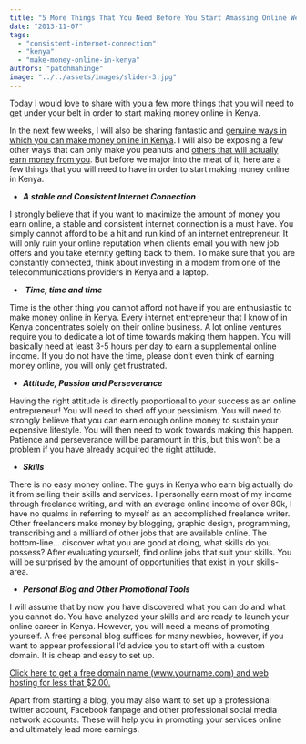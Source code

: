 ```yaml
---
title: "5 More Things That You Need Before You Start Amassing Online Wealth"
date: "2013-11-07"
tags: 
  - "consistent-internet-connection"
  - "kenya"
  - "make-money-online-in-kenya"
authors: "patohmahinge"
image: "../../assets/images/slider-3.jpg"
---
```


Today I would love to share with you a few more things that you will need to get under your belt in order to start making money online in Kenya.

In the next few weeks, I will also be sharing fantastic and [genuine ways in which you can make money online in Kenya](https://mahinge.com/ "Make money online"). I will also be exposing a few other ways that can only make you peanuts and [others that will actually earn money from you](https://mahinge.com/socialbizconnect-sbc-kenya-review/ "sbc"). But before we major into the meat of it, here are a few things that you will need to have in order to start making money online in Kenya.

- _**A stable and Consistent Internet Connection**_

I strongly believe that if you want to maximize the amount of money you earn online, a stable and consistent internet connection is a must have. You simply cannot afford to be a hit and run kind of an internet entrepreneur. It will only ruin your online reputation when clients email you with new job offers and you take eternity getting back to them. To make sure that you are constantly connected, think about investing in a modem from one of the telecommunications providers in Kenya and a laptop.

-  _**Time, time and time**_

Time is the other thing you cannot afford not have if you are enthusiastic to [make money online in Kenya](https://mahinge.com/fully-monetize-blog-kenya/). Every internet entrepreneur that I know of in Kenya concentrates solely on their online business. A lot online ventures require you to dedicate a lot of time towards making them happen. You will basically need at least 3-5 hours per day to earn a supplemental online income. If you do not have the time, please don’t even think of earning money online, you will only get frustrated.

- _**Attitude, Passion and Perseverance**_

Having the right attitude is directly proportional to your success as an online entrepreneur! You will need to shed off your pessimism. You will need to strongly believe that you can earn enough online money to sustain your expensive lifestyle. You will then need to work towards making this happen. Patience and perseverance will be paramount in this, but this won’t be a problem if you have already acquired the right attitude.

- _**Skills**_

There is no easy money online. The guys in Kenya who earn big actually do it from selling their skills and services. I personally earn most of my income through freelance writing, and with an average online income of over 80k, I have no qualms in referring to myself as an accomplished freelance writer. Other freelancers make money by blogging, graphic design, programming, transcribing and a milliard of other jobs that are available online. The bottom-line… discover what you are good at doing, what skills do you possess? After evaluating yourself, find online jobs that suit your skills. You will be surprised by the amount of opportunities that exist in your skills-area.

- _**Personal Blog and Other Promotional Tools**_

I will assume that by now you have discovered what you can do and what you cannot do. You have analyzed your skills and are ready to launch your online career in Kenya. However, you will need a means of promoting yourself. A free personal blog suffices for many newbies, however, if you want to appear professional I’d advice you to start off with a custom domain. It is cheap and easy to set up.

[Click here to get a free domain name (www.yourname.com) and web hosting for less that $2.00.](https://mahinge.com/visit/ipage "web hosting")

Apart from starting a blog, you may also want to set up a professional twitter account, Facebook fanpage and other professional social media network accounts. These will help you in promoting your services online and ultimately lead more earnings.
